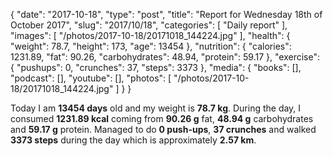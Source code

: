 {
    "date": "2017-10-18",
    "type": "post",
    "title": "Report for Wednesday 18th of October 2017",
    "slug": "2017\/10\/18",
    "categories": [
        "Daily report"
    ],
    "images": [
        "\/photos\/2017-10-18\/20171018_144224.jpg"
    ],
    "health": {
        "weight": 78.7,
        "height": 173,
        "age": 13454
    },
    "nutrition": {
        "calories": 1231.89,
        "fat": 90.26,
        "carbohydrates": 48.94,
        "protein": 59.17
    },
    "exercise": {
        "pushups": 0,
        "crunches": 37,
        "steps": 3373
    },
    "media": {
        "books": [],
        "podcast": [],
        "youtube": [],
        "photos": [
            "\/photos\/2017-10-18\/20171018_144224.jpg"
        ]
    }
}

Today I am <strong>13454 days</strong> old and my weight is <strong>78.7 kg</strong>. During the day, I consumed <strong>1231.89 kcal</strong> coming from <strong>90.26 g</strong> fat, <strong>48.94 g</strong> carbohydrates and <strong>59.17 g</strong> protein. Managed to do <strong>0 push-ups</strong>, <strong>37 crunches</strong> and walked <strong>3373 steps</strong> during the day which is approximately <strong>2.57 km</strong>.